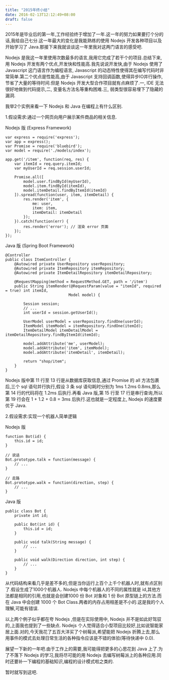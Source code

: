```yaml
---
title: "2015年终小结"
date: 2016-02-13T12:12:49+08:00
draft: false
---
```

2015年是毕业后的第一年,工作经验终于增加了一年.这一年的努力如果要打个分的话,我给自己七分.这一年最大的变化是我能熟练的使用 Nodejs 开发各种项目以及开始学习了 Java.那接下来我就谈谈这一年里我对这两门语言的感受吧.

Nodejs 是我这一年里使用次数最多的语言,我用它完成了若干个的项目.总结下来,用 Nodejs 开发有两个优点,开发快和性能高.我先说说开发快,由于 Nodejs 使用了 Javascript 这门语言作为编程语言, Javascript 的动态特性使得其在编写代码时非常简单.第二个优点是性能高,由于 Javascript 支持回调函数,使得异步IO并行操作,节省了大量的等待时间.但是 Nodejs 开发大型合作项目就有点麻烦了.一, IDE 无法很好地做到代码提示,二, 变量名方法名等重构困难.三, 弱类型很容易埋下了隐藏的漏洞.

我举2个实例来看一下 Nodejs 和 Java 在编程上有什么区别.

1.假设需求:通过一个网页向用户展示某件商品的相关信息.

Nodejs 版 (Express Framework)
```
var express = require('express');
var app = express();
var Promise = require('bluebird');
var model = require('./models/index');

app.get('/item', function(req, res) {
    var itemId = req.query.itemId;
    var myUserId = req.session.userId;

    Promise.all([
        model.user.findById(myUserId),
        model.item.findById(itemId),
        model.itemDetail.findByItemId(itemId)
    ]).spread(function(user, item, itemDetail) {
        res.render('item', {
            me: user,
            item: item,
            itemDetail: itemDetail
        });
    }).catch(function(err) {
        res.render('error'); // 渲染 error 页面
    });
});
```

Java 版 (Spring Boot Framework)
```
@Controller
public class ItemController {
    @Autowired private UserRepository userRepository;
    @Autowired private ItemRepository itemRepository;
    @Autowired private ItemDetailRepository itemDetailRepository;

    @RequestMapping(method = RequestMethod.GET, path = '/item')
    public String itemRender(@RequestParam(value = "itemId", required = true) int itemId,
                            Model model) {

        Session session;
        // ...
        int userId = session.getUserId();

        UserModel userModel = userRepository.findOne(userId);
        ItemModel itemModel = itemRepository.findOne(itemId);
        ItemDetailModel itemDetailModel = itemDetailRepository.findByItemId(itemId);

        model.addAttribute('me', userModel);
        model.addAttribute('item', itemModel);
        model.addAttribute('itemDetail', itemDetail);

        return "shop/item";
    }
}
```

Nodejs 版中第 11 行至 13 行是从数据库获取信息,通过 Promise 的 all 方法包裹后,三个 sql 语句并行执行,假设 3 条 sql 语句耗时分别为 1ms 1.2ms 0.8ms,那么第 14 行的代码将在 1.2ms 后执行.再看 Java 版,第 15 行至 17 行是串行查询,所以第 19 行会在 1 + 1.2 + 0.8 = 3ms 后执行.这也就是一定程度上, Nodejs 的速度要优于 Java.

2.假设需求:实现一个机器人简单逻辑

Nodejs 版
```
function Bot(id) {
    this.id = id;
}

// 说话
Bot.prototype.talk = function(message) {
    // ...
}

// 走路
Bot.prototype.walk = function(direction, step) {
    // ...
}
```

Java 版
```
public class Bot {
    private int id;

    public Bot(int id) {
        this.id = id;
    }

    public void talk(String message) {
        // ...
    }

    public void walk(Direction direction, int step) {
        // ...
    }
}

```

从代码结构来看几乎是差不多的,但是当你运行上百个上千个机器人时,就有点区别了.假设生成了1000个机器人. Nodejs 中每个机器人的不同的属性就是 id,其他方法都是相同的引用,也就是会创建1000 份 Bot 对象和 1 份 Bot 原型链上的方法.而在 Java 中会创建 1000 个 Bot Class.两者的内存占用相差是不小的.这是我的个人理解,可能有错误.

以上两个例子似乎都在夸 Nodejs ,但是在实际使用中, Nodejs 并不是如此好驾驭的,上面我也提到了一些缺点. Nodejs 个人觉得适合小型项目比较好,比如说智能家居上面.对的,今天我花了五百大洋买了个树莓派,希望能把 Nodejs 折腾上去,那么用事件的模式去处理日常生活的各种指令应该是不错的体验(等待快递中 0.0).

展望一下新的一年吧.由于工作上的需要,我可能得把更多的心思花到 Java 上了.为了不落下 Nodejs 的学习,我将尽可能的用 Nodejs 去编写树莓派上的各种应用.同时还要补一下编程的基础知识,编程的设计模式啦之类的.

暂时就写到这吧.

